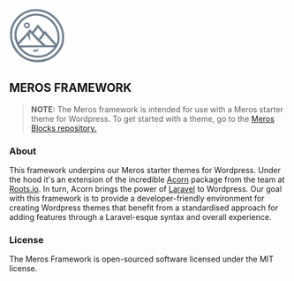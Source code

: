 <a href="https://mirrorandmountain.com" target="_blank"><img src="https://github.com/mirror-and-mountain/assets/raw/main/logos/png/mm-logo-slate-transparent-512.png" width="100" alt="MIRROR AND MOUNTAIN Logo"></a>

## MEROS FRAMEWORK
> **NOTE:** The Meros framework is intended for use with a Meros starter theme for Wordpress. To get started with a theme, go to the [Meros Blocks repository.](https://github.com/mirror-and-mountain/meros-blocks)

### About
This framework underpins our Meros starter themes for Wordpress. Under the hood it's an extension of the incredible [Acorn](https://roots.io/acorn/) package from the team at [Roots.io](https://roots.io). In turn, Acorn brings the power of [Laravel](https://laravel.com) to Wordpress. Our goal with this framework is to provide a developer-friendly environment for creating Wordpress themes that benefit from a standardised approach for adding features through a Laravel-esque syntax and overall experience.

### License 
The Meros Framework is open-sourced software licensed under the MIT license.
